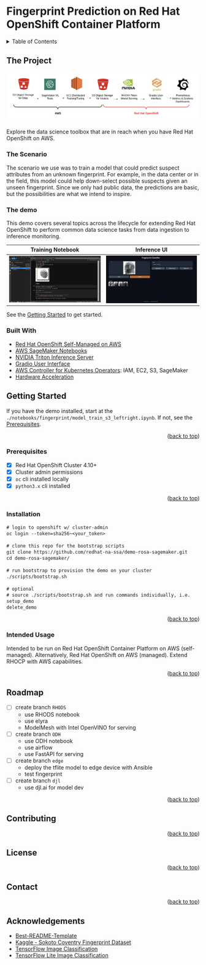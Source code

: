 # Fingerprint Prediction on Red Hat OpenShift Container Platform

<!-- Improved compatibility of back to top link: See: https://github.com/othneildrew/Best-README-Template/pull/73 -->
<a name="readme-top"></a>
<!--
*** Thank you for checking out this fingerprint prediction demonstration. If you have a suggestion
*** that would make this better, please fork the repo and create a pull request
*** or simply open an issue with the tag "enhancement".
*** Don't forget to give the project a star!
*** Thanks again! 
-->

<!-- TABLE OF CONTENTS -->
<details>
  <summary>Table of Contents</summary>
  <ol>
    <li>
      <a href="#about-the-project">About The Project</a>
      <ul>
        <li><a href="#about-the-model">About The Model</a></li>
        <li><a href="#built-with">Built With</a></li>
      </ul>
    </li>
    <li>
      <a href="#getting-started">Getting Started</a>
      <ul>
        <li><a href="#prerequisites">Prerequisites</a></li>
        <li><a href="#installation">Installation</a></li>
      </ul>
    </li>
    <li><a href="#usage">Usage</a></li>
    <li><a href="#roadmap">Roadmap</a></li>
    <li><a href="#contributing">Contributing</a></li>
    <li><a href="#license">License</a></li>
    <li><a href="#contact">Contact</a></li>
    <li><a href="#acknowledgments">Acknowledgments</a></li>
  </ol>
</details>

<!-- ABOUT THE PROJECT -->
##  The Project
![](docs/ml-lifecycle-sm-ocp.png)

Explore the data science toolbox that are in reach when you have Red Hat OpenShift on AWS. 

### The Scenario
The scenario we use was to train a model that could predict suspect attributes from an unknown fingerprint. 
For example, in the data center or in the field, this model could help down-select possible suspects given an unseen fingerprint. 
Since we only had public data, the predictions are basic, but the possibilities are what we intend to inspire.

### The demo
This demo covers several topics across the lifecycle for extending Red Hat OpenShift to perform common 
data science tasks from data ingestion to inference monitoring.

Training Notebook             |  Inference UI
:-------------------------:|:-------------------------:
![sagemaker notebook](docs/sagemaker-notebook.png) | ![gradion fingerprint user interface](docs/gradio-fingerprint-ui.png)

See the <a href="#getting-started">Getting Started</a> to get started.

### Built With
- [Red Hat OpenShift Self-Managed on AWS](https://www.redhat.com/en/resources/self-managed-openshift-sizing-subscription-guide)
- [AWS SageMaker Notebooks](https://aws.amazon.com/pm/sagemaker/)
- [NVIDIA Triton Inference Server](https://docs.nvidia.com/launchpad/ai/classification-openshift/latest/openshift-classification-triton-overview.html)
- [Gradio User Interface](https://gradio.app/)
- [AWS Controller for Kubernetes Operators](https://operatorhub.io/?provider=%5B%22Amazon%22%5D): IAM, EC2, S3, SageMaker
- [Hardware Acceleration](https://catalog.redhat.com/software/containers/nvidia/gpu-operator/5f9b0279ac3db90370a2128d)

<!-- GETTING STARTED -->
## Getting Started

If you have the demo installed, start at the `./notebooks/fingerprint/model_train_s3_leftright.ipynb`.
If not, see the <a href="#prerequisites">Prerequisites</a>.

<p align="right">(<a href="#readme-top">back to top</a>)</p>

### Prerequisites

- [x] Red Hat OpenShift Cluster 4.10+
- [x] Cluster admin permissions
- [x] `oc` cli installed locally
- [x] `python3.x` cli installed

<p align="right">(<a href="#readme-top">back to top</a>)</p>

### Installation

```commandline
# login to openshift w/ cluster-admin
oc login --token=sha256~<your_token>

# clone this repo for the bootstrap scripts
git clone https://github.com/redhat-na-ssa/demo-rosa-sagemaker.git
cd demo-rosa-sagemaker/

# run bootstrap to provision the demo on your cluster
./scripts/bootstrap.sh

# optional
# source ./scripts/bootstrap.sh and run commands individually, i.e.
setup_demo
delete_demo
```

<p align="right">(<a href="#readme-top">back to top</a>)</p>

<!-- USAGE EXAMPLES -->

### Intended Usage

Intended to be run on Red Hat OpenShift Container Platform on AWS (self-managed). Alternatively, Red Hat OpenShift on AWS (managed). 
Extend RHOCP with AWS capabilities.

<p align="right">(<a href="#readme-top">back to top</a>)</p>

<!-- ROADMAP -->

## Roadmap
- [ ] create branch `RHODS`
  - use RHODS notebook
  - use elyra
  - ModelMesh with Intel OpenVINO for serving
- [ ] create branch `ODH`
  - use ODH notebook
  - use airflow
  - use FastAPI for serving
- [ ] create branch `edge`
  - deploy the tflite model to edge device with Ansible
  - test fingerprint
- [ ] create branch `djl`
  - use djl.ai for model dev

<p align="right">(<a href="#readme-top">back to top</a>)</p>

## Contributing

<p align="right">(<a href="#readme-top">back to top</a>)</p>

## License

<p align="right">(<a href="#readme-top">back to top</a>)</p>

## Contact

<p align="right">(<a href="#readme-top">back to top</a>)</p>

## Acknowledgements

- [Best-README-Template](https://github.com/othneildrew/Best-README-Template)
- [Kaggle - Sokoto Coventry Fingerprint Dataset](https://www.kaggle.com/datasets/ruizgara/socofing)
- [TensorFlow Image Classification](https://www.tensorflow.org/tutorials/images/classification#use_tensorflow_lite)
- [TensorFlow Lite Image Classification](https://www.tensorflow.org/lite/models/modify/model_maker/image_classification#simple_end-to-end_example)